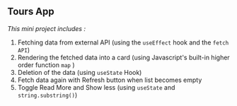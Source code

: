 ## **Tours App**

*This mini project includes :*

1. Fetching data from external API (using the `useEffect` hook and the `fetch API`)
2. Rendering the fetched data into a card (using Javascript's built-in higher order function `map` )
3. Deletion of the data (using `useState` Hook)
4. Fetch data again with Refresh button when list becomes empty
5. Toggle Read More and Show less (using `useState` and `string.substring()`)
